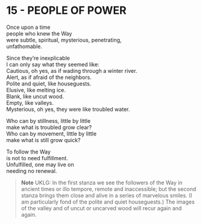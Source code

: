 # 15 - PEOPLE OF POWER



Once upon a time  
people who knew the Way  
were subtle, spiritual, mysterious, penetrating,  
unfathomable.  

Since they’re inexplicable  
I can only say what they seemed like:  
Cautious, oh yes, as if wading through a winter river.  
Alert, as if afraid of the neighbors.  
Polite and quiet, like houseguests.  
Elusive, like melting ice.  
Blank, like uncut wood.  
Empty, like valleys.  
Mysterious, oh yes, they were like troubled water.  

Who can by stillness, little by little  
make what is troubled grow clear?  
Who can by movement, little by little  
make what is still grow quick?  

To follow the Way  
is not to need fulfillment.  
Unfulfilled, one may live on  
needing no renewal.  


> **Note** UKLG: In the first stanza we see the followers of the Way in ancient times or illo tempore, remote and inaccessible; but the second stanza brings them close and alive in a series of marvelous smiles. (I am particularly fond of the polite and quiet houseguests.) The images of the valley and of uncut or uncarved wood will recur again and again.  

